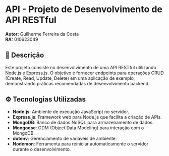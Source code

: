 # API - Projeto de Desenvolvimento de API RESTful

**Autor:** Guilherme Ferreira da Costa  
**RA:** 010623049

## 📌 Descrição

Este projeto consiste no desenvolvimento de uma API RESTful utilizando Node.js e Express.js. O objetivo é fornecer endpoints para operações CRUD (Create, Read, Update, Delete) em uma aplicação de exemplo, demonstrando práticas recomendadas de desenvolvimento backend.

## ⚙️ Tecnologias Utilizadas

- **Node.js**: Ambiente de execução JavaScript no servidor.
- **Express.js**: Framework web para Node.js que facilita a criação de APIs.
- **MongoDB**: Banco de dados NoSQL para armazenamento de dados.
- **Mongoose**: ODM (Object Data Modeling) para interação com o MongoDB.
- **dotenv**: Gerenciamento de variáveis de ambiente.
- **Nodemon**: Ferramenta para reiniciar automaticamente o servidor durante o desenvolvimento.
